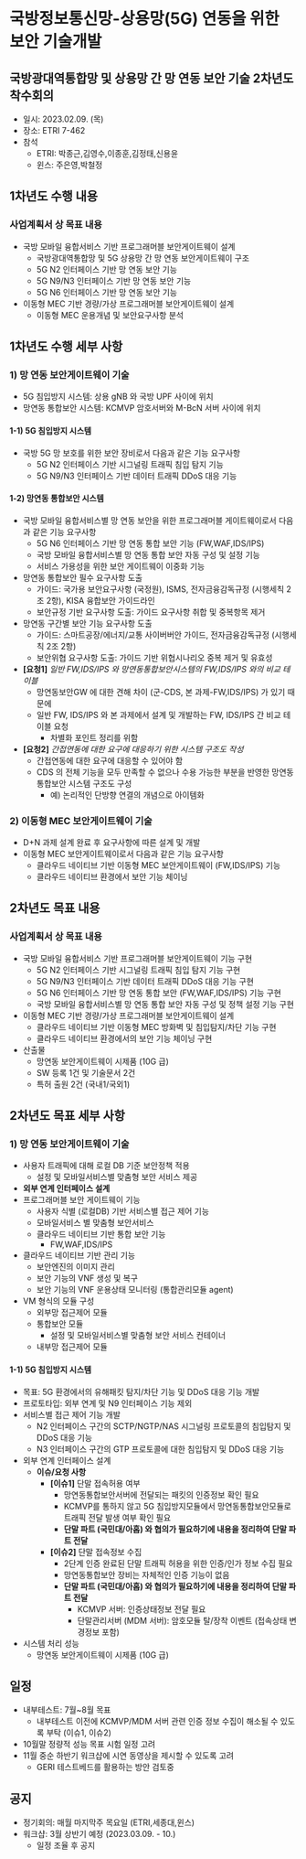 # 국방정보통신망-상용망(5G) 연동을 위한 보안 기술개발
## 국방광대역통합망 및 상용망 간 망 연동 보안 기술 2차년도 착수회의
- 일시: 2023.02.09. (목)
- 장소: ETRI 7-462
- 참석
  - ETRI: 박종근,김영수,이종훈,김정태,신용윤
  - 윈스: 주은영,박철정

## 1차년도 수행 내용
### 사업계획서 상 목표 내용
- 국방 모바일 융합서비스 기반 프로그래머블 보안게이트웨이 설계
  - 국방광대역통합망 및 5G 상용망 간 망 연동 보안게이트웨이 구조
  - 5G N2 인터페이스 기반 망 연동 보안 기능
  - 5G N9/N3 인터페이스 기반 망 연동 보안 기능
  - 5G N6 인터페이스 기반 망 연동 보안 기능
- 이동형 MEC 기반 경량/가상 프로그래머블 보안게이트웨이 설계
  - 이동형 MEC 운용개념 및 보안요구사항 분석

## 1차년도 수행 세부 사항
### 1) 망 연동 보안게이트웨이 기술
- 5G 침입방지 시스템: 상용 gNB 와 국방 UPF 사이에 위치
- 망연동 통합보안 시스템: KCMVP 암호서버와 M-BcN 서버 사이에 위치
#### 1-1) 5G 침입방지 시스템
- 국방 5G 망 보호를 위한 보안 장비로서 다음과 같은 기능 요구사항
  - 5G N2 인터페이스 기반 시그널링 트래픽 침입 탐지 기능
  - 5G N9/N3 인터페이스 기반 데이터 트래픽 DDoS 대응 기능
#### 1-2) 망연동 통합보안 시스템
- 국방 모바일 융합서비스별 망 연동 보안을 위한 프로그래머블 게이트웨이로서 다음과 같은 기능 요구사항
  - 5G N6 인터페이스 기반 망 연동 통합 보안 기능 (FW,WAF,IDS/IPS)
  - 국방 모바일 융합서비스별 망 연동 통합 보안 자동 구성 및 설정 기능
  - 서비스 가용성을 위한 보안 게이트웨이 이중화 기능
- 망연동 통합보안 필수 요구사항 도출
  - 가이드: 국가용 보안요구사항 (국정원), ISMS, 전자금융감독규정 (시행세칙 2조 2항), KISA 융합보안 가이드라인
  - 보안규정 기반 요구사항 도출: 가이드 요구사항 취합 및 중복항목 제거
- 망연동 구간별 보안 기능 요구사항 도출
  - 가이드: 스마트공장/에너지/교통 사이버버안 가이드, 전자금융감독규정 (시행세칙 2조 2항)
  - 보안위협 요구사항 도출: 가이드 기반 위협시나리오 중복 제거 및 유효성
- **[요청1]** _일반 FW,IDS/IPS 와 망연동통합보안시스템의 FW,IDS/IPS 와의 비교 테이블_
  - 망연동보안GW 에 대한 견해 차이 (군-CDS, 본 과제-FW,IDS/IPS) 가 있기 때문에
  - 일반 FW, IDS/IPS 와 본 과제에서 설계 및 개발하는 FW, IDS/IPS 간 비교 테이블 요청
    - 차별화 포인트 정리를 위함
- **[요청2]** _간접연동에 대한 요구에 대응하기 위한 시스템 구조도 작성_
  - 간접연동에 대한 요구에 대응할 수 있어야 함
  - CDS 의 전체 기능을 모두 만족할 수 없으나 수용 가능한 부분을 반영한 망연동 통합보안 시스템 구조도 구성
    - 예) 논리적인 단방향 연결의 개념으로 아이템화

### 2) 이동형 MEC 보안게이트웨이 기술
- D+N 과제 설계 완료 후 요구사항에 따른 설계 및 개발
- 이동형 MEC 보안게이트웨이로서 다음과 같은 기능 요구사항
  - 클라우드 네이티브 기반 이동형 MEC 보안게이트웨이 (FW,IDS/IPS) 기능
  - 클라우드 네이티브 환경에서 보안 기능 체이닝


## 2차년도 목표 내용
### 사업계획서 상 목표 내용
- 국방 모바일 융합서비스 기반 프로그래머블 보안게이트웨이 기능 구현
  - 5G N2 인터페이스 기반 시그널링 트래픽 침입 탐지 기능 구현
  - 5G N9/N3 인터페이스 기반 데이터 트래픽 DDoS 대응 기능 구현
  - 5G N6 인터페이스 기반 망 연동 통합 보안 (FW,WAF,IDS/IPS) 기능 구현
  - 국방 모바일 융합서비스별 망 연동 통합 보안 자동 구성 및 정책 설정 기능 구현
- 이동형 MEC 기반 경량/가상 프로그래머블 보안게이트웨이 설계
  - 클라우드 네이티브 기반 이동형 MEC 방화벽 및 침입탐지/차단 기능 구현
  - 클라우드 네이티브 환경에서의 보안 기능 체이닝 구현
- 산출물
  - 망연동 보안게이트웨이 시제품 (10G 급)
  - SW 등록 1건 및 기술문서 2건
  - 특허 출원 2건 (국내1/국외1)

## 2차년도 목표 세부 사항
### 1) 망 연동 보안게이트웨이 기술
- 사용자 트래픽에 대해 로컬 DB 기준 보안정책 적용
  - 설정 및 모바일서비스별 맞춤형 보안 서비스 제공
- **외부 연계 인터페이스 설계**
- 프로그래머블 보안 게이트웨이 기능
  - 사용자 식별 (로컬DB) 기반 서비스별 접근 제어 기능
  - 모바일서비스 별 맞춤형 보안서비스
  - 클라우드 네이티브 기반 통합 보안 기능
    - FW,WAF,IDS/IPS
- 클라우드 네이티브 기반 관리 기능
  - 보안엔진의 이미지 관리
  - 보안 기능의 VNF 생성 및 복구
  - 보안 기능의 VNF 운용상태 모니터링 (통합관리모듈 agent)
- VM 형식의 모듈 구성
  - 외부망 접근제어 모듈
  - 통합보안 모듈
    - 설정 및 모바일서비스별 맞춤형 보안 서비스 컨테이너 
  - 내부망 접근제어 모듈
#### 1-1) 5G 침입방지 시스템
- 목표: 5G 환경에서의 유해패킷 탐지/차단 기능 및 DDoS 대응 기능 개발
- 프로토타입: 외부 연계 및 N9 인터페이스 기능 제외
- 서비스별 접근 제어 기능 개발
  - N2 인터페이스 구간의 SCTP/NGTP/NAS 시그널링 프로토콜의 침입탐지 및 DDoS 대응 기능
  - N3 인터페이스 구간의 GTP 프로토콜에 대한 침입탐지 및 DDoS 대응 기능
- 외부 연계 인터페이스 설계
  - **이슈/요청 사항**
    - **[이슈1]** 단말 접속허용 여부
      - 망연동통합보안서버에 전달되는 패킷의 인증정보 확인 필요
      - KCMVP를 통하지 않고 5G 침입방지모듈에서 망연동통합보안모듈로 트래픽 전달 발생 여부 확인 필요
      - **단말 파트 (국민대/아홉) 와 협의가 필요하기에 내용을 정리하여 단말 파트 전달** 
    - **[이슈2]** 단말 접속정보 수집
      - 2단계 인증 완료된 단말 트래픽 허용을 위한 인증/인가 정보 수집 필요
      - 망연동통합보안 장비는 자체적인 인증 기능이 없음
      - **단말 파트 (국민대/아홉) 와 협의가 필요하기에 내용을 정리하여 단말 파트 전달**
        - KCMVP 서버: 인증상태정보 전달 필요
        - 단말관리서버 (MDM 서버): 암호모듈 탈/장착 이벤트 (접속상태 변경정보 포함)
- 시스템 처리 성능
  - 망연동 보안게이트웨이 시제품 (10G 급)

## 일정
- 내부테스트: 7월~8월 목표
  - 내부테스트 이전에 KCMVP/MDM 서버 관련 인증 정보 수집이 해소될 수 있도록 부탁 (이슈1, 이슈2)
- 10월말 정량적 성능 목표 시험 일정 고려
- 11월 중순 하반기 워크샵에 시연 동영상을 제시할 수 있도록 고려
  - GERI 테스트베드를 활용하는 방안 검토중

## 공지
- 정기회의: 매월 마지막주 목요일 (ETRI,세종대,윈스)
- 워크샵: 3월 상반기 예정 (2023.03.09. - 10.)
  - 일정 조율 후 공지
